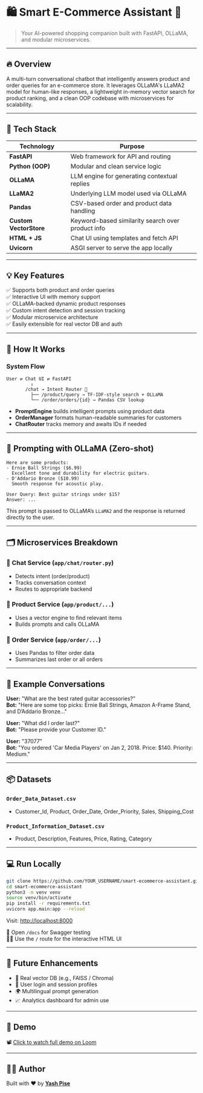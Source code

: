 # 🛍️ Smart E-Commerce Assistant 🤖

> Your AI-powered shopping companion built with FastAPI, OLLaMA, and modular microservices.

---

## 🔥 Overview

A multi-turn conversational chatbot that intelligently answers product and order queries for an e-commerce store. It leverages OLLaMA's LLaMA2 model for human-like responses, a lightweight in-memory vector search for product ranking, and a clean OOP codebase with microservices for scalability.

---

## 🧰 Tech Stack

| Technology        | Purpose                                      |
|------------------|----------------------------------------------|
| **FastAPI**       | Web framework for API and routing            |
| **Python (OOP)**  | Modular and clean service logic              |
| **OLLaMA**        | LLM engine for generating contextual replies |
| **LLaMA2**        | Underlying LLM model used via OLLaMA         |
| **Pandas**        | CSV-based order and product data handling    |
| **Custom VectorStore** | Keyword-based similarity search over product info |
| **HTML + JS**     | Chat UI using templates and fetch API        |
| **Uvicorn**       | ASGI server to serve the app locally         |

---

## 💡 Key Features

✅ Supports both product and order queries  
✅ Interactive UI with memory support  
✅ OLLaMA-backed dynamic product responses  
✅ Custom intent detection and session tracking  
✅ Modular microservice architecture  
✅ Easily extensible for real vector DB and auth

---

## 🧠 How It Works

### System Flow

```
User ⇄ Chat UI ⇄ FastAPI
         ⇓
       /chat → Intent Router 🧠
         ├── /product/query → TF-IDF-style search + OLLaMA
         └── /order/orders/{id} → Pandas CSV lookup
```

- **PromptEngine** builds intelligent prompts using product data
- **OrderManager** formats human-readable summaries for customers
- **ChatRouter** tracks memory and awaits IDs if needed

---

## 🎯 Prompting with OLLaMA (Zero-shot)

```text
Here are some products:
- Ernie Ball Strings ($6.99)
  Excellent tone and durability for electric guitars.
- D'Addario Bronze ($10.99)
  Smooth response for acoustic play.

User Query: Best guitar strings under $15?
Answer: ...
```

This prompt is passed to OLLaMA’s `LLaMA2` and the response is returned directly to the user.

---

## 🗂️ Microservices Breakdown

### 🔹 Chat Service (`app/chat/router.py`)
- Detects intent (order/product)
- Tracks conversation context
- Routes to appropriate backend

### 🔹 Product Service (`app/product/...`)
- Uses a vector engine to find relevant items
- Builds prompts and calls OLLaMA

### 🔹 Order Service (`app/order/...`)
- Uses Pandas to filter order data
- Summarizes last order or all orders

---

## 💬 Example Conversations

**User:** "What are the best rated guitar accessories?"  
**Bot:** "Here are some top picks: Ernie Ball Strings, Amazon A-Frame Stand, and D’Addario Bronze..."

**User:** "What did I order last?"  
**Bot:** "Please provide your Customer ID."

**User:** "37077"  
**Bot:** "You ordered 'Car Media Players' on Jan 2, 2018. Price: $140. Priority: Medium."

---

## 📦 Datasets

### `Order_Data_Dataset.csv`
- Customer_Id, Product, Order_Date, Order_Priority, Sales, Shipping_Cost

### `Product_Information_Dataset.csv`
- Product, Description, Features, Price, Rating, Category

---

## 💻 Run Locally

```bash
git clone https://github.com/YOUR_USERNAME/smart-ecommerce-assistant.git
cd smart-ecommerce-assistant
python3 -m venv venv
source venv/bin/activate
pip install -r requirements.txt
uvicorn app.main:app --reload
```

Visit: [http://localhost:8000](http://localhost:8000)

🧪 Open `/docs` for Swagger testing  
🧑‍💻 Use the `/` route for the interactive HTML UI

---

## 🚀 Future Enhancements

- 🧬 Real vector DB (e.g., FAISS / Chroma)
- 🔐 User login and session profiles
- 🌍 Multilingual prompt generation
- 📈 Analytics dashboard for admin use

---

## 🎥 Demo

📽️ [Click to watch full demo on Loom](https://www.loom.com/share/6bfa4d205ff54b0d81a48cfc88cd87f5?sid=7d7d7403-9584-47df-b64c-8180eb9da35c)

---

## 👨‍💻 Author

Built with ❤️ by [**Yash Pise**](https://github.com/yp0505)
